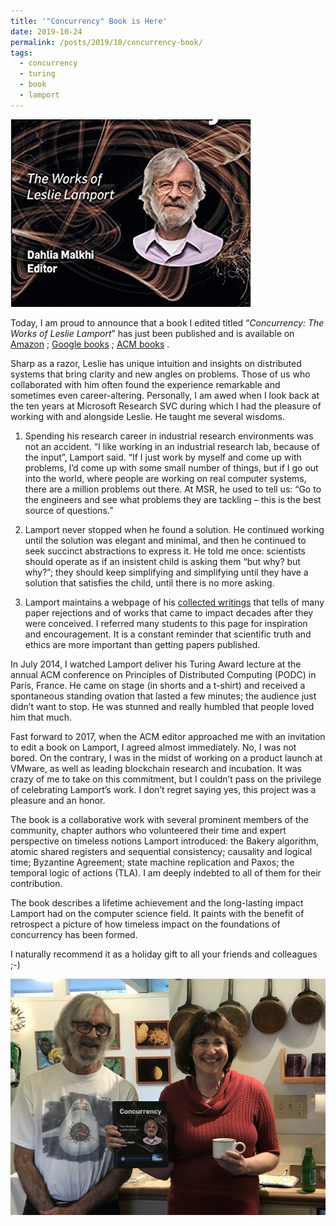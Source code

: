 ```yaml
---
title: '"Concurrency" Book is Here'
date: 2019-10-24
permalink: /posts/2019/10/concurrency-book/
tags:
  - concurrency
  - turing
  - book
  - lamport
---
```



![](/images/lam.jpg)

Today, I am proud to announce that a book I edited titled “_Concurrency: The Works of Leslie Lamport_” has just been published and is available on  [Amazon](https://www.amazon.com/dp/1450372708/ref=cm_sw_em_r_mt_dp_U_Ic-RDbS2XSGD5) ; [Google books](https://books.google.com/books/about/Concurrency.html?id=z_m2DwAAQBAJ) ; [ACM books](http://books.acm.org/titles#tab312) .

Sharp as a razor, Leslie has unique intuition and insights on distributed systems that bring clarity and new angles on problems. Those of us who collaborated with him often found the experience remarkable and sometimes even career-altering. Personally, I am awed when I look back at the ten years at Microsoft Research SVC during which I had the pleasure of working with and alongside Leslie. He taught me several wisdoms.

1. Spending his research career in industrial research environments was not an accident. “I like working in an industrial research lab, because of the input”, Lamport said. “If I just work by myself and come up with problems, I’d come up with some small number of things, but if I go out into the world, where people are working on real computer systems, there are a million problems out there. At MSR, he used to tell us: “Go to the engineers and see what problems they are tackling – this is the best source of questions.”

2. Lamport never stopped when he found a solution. He continued working until the solution was elegant and minimal, and then he continued to seek succinct abstractions to express it. He told me once: scientists should operate as if an insistent child is asking them “but why? but why?”; they should keep simplifying and simplifying until they have a solution that satisfies the child, until there is no more asking.

3. Lamport maintains a webpage of his  [collected writings](https://lamport.azurewebsites.net/pubs/pubs.html) that tells of many paper rejections and of works that came to impact decades after they were conceived. I referred many students to this page for inspiration and encouragement. It is a constant reminder that scientific truth and ethics are more important than getting papers published.

In July 2014, I watched Lamport deliver his Turing Award lecture at the annual ACM conference on Principles of Distributed Computing (PODC) in Paris, France. He came on stage (in shorts and a t-shirt) and received a spontaneous standing ovation that lasted a few minutes; the audience just didn’t want to stop. He was stunned and really humbled that people loved him that much.

Fast forward to 2017, when the ACM editor approached me with an invitation to edit a book on Lamport, I agreed almost immediately. No, I was not bored. On the contrary, I was in the midst of working on a product launch at VMware, as well as leading blockchain research and incubation. It was crazy of me to take on this commitment, but I couldn’t pass on the privilege of celebrating Lamport’s work. I don’t regret saying yes, this project was a pleasure and an honor.

The book is a collaborative work with several prominent members of the community, chapter authors who volunteered their time and expert perspective on timeless notions Lamport introduced: the Bakery algorithm, atomic shared registers and sequential consistency; causality and logical time; Byzantine Agreement; state machine replication and Paxos; the temporal logic of actions (TLA). I am deeply indebted to all of them for their contribution.

The book describes a lifetime achievement and the long-lasting impact Lamport had on the computer science field. It paints with the benefit of retrospect a picture of how timeless impact on the foundations of concurrency has been formed.

I naturally recommend it as a holiday gift to all your friends and colleagues  ;-)

![image3](/images/lamNdahlia.jpeg)
